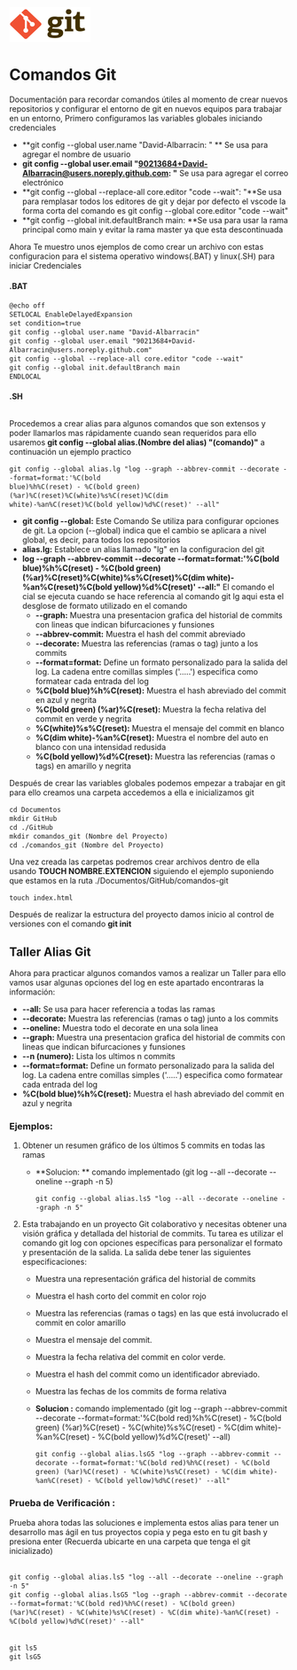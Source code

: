 ![git](https://raw.githubusercontent.com/David-Albarracin/README_MATERIALS/main/git.png)

# Comandos Git

Documentación para recordar comandos útiles al momento de crear nuevos repositorios y configurar el entorno de git en nuevos equipos para trabajar en un entorno, Primero configuramos las variables globales iniciando credenciales

* **git config --global user.name "David-Albarracin: " ** Se usa para agregar el nombre de usuario 
* **git config --global user.email "90213684+David-Albarracin@users.noreply.github.com: "** Se usa para agregar el correo electrónico
* **git config --global --replace-all core.editor "code --wait": "**Se usa para remplasar todos los editores de git y dejar por defecto el vscode la forma corta del comando es git config --global core.editor "code --wait"
* **git config --global init.defaultBranch main: **Se usa para usar la rama principal como main y evitar la rama master ya que esta descontinuada 

Ahora Te muestro unos ejemplos de como crear un archivo con estas configuracion para el sistema operativo windows(.BAT) y linux(.SH) para iniciar Credenciales 

#### .BAT

```
@echo off
SETLOCAL EnableDelayedExpansion
set condition=true
git config --global user.name "David-Albarracin" 
git config --global user.email "90213684+David-Albarracin@users.noreply.github.com"
git config --global --replace-all core.editor "code --wait"
git config --global init.defaultBranch main
ENDLOCAL

```

#### .SH

```

```

Procedemos a crear alias para algunos comandos que son extensos y poder llamarlos mas rápidamente cuando sean requeridos para ello usaremos **git config --global alias.(Nombre del alias) "(comando)"** a continuación un ejemplo practico 

```
git config --global alias.lg "log --graph --abbrev-commit --decorate --format=format:'%C(bold
blue)%h%C(reset) - %C(bold green) (%ar)%C(reset)%C(white)%s%C(reset)%C(dim
white)-%an%C(reset)%C(bold yellow)%d%C(reset)' --all"
```

* **git config --global:** Este Comando Se utiliza para configurar opciones de git. La opcion (--global) indica que el cambio se aplicara a nivel global, es decir, para todos los repositorios
* **alias.lg:** Establece un alias llamado "lg" en la configuracion del git
* **log --graph --abbrev-commit --decorate --format=format:'%C(bold
  blue)%h%C(reset) - %C(bold green) (%ar)%C(reset)%C(white)%s%C(reset)%C(dim
  white)-%an%C(reset)%C(bold yellow)%d%C(reset)' --all:"** El comando el cial se ejecuta cuando se hace referencia al comando git lg aqui esta el desglose de formato utilizado en el comando
  * **--graph:** Muestra una presentacion grafica del historial de commits con lineas que indican bifurcaciones y funsiones
  * **--abbrev-commit:** Muestra el hash del commit abreviado 
  * **--decorate:** Muestra las referencias (ramas o tag) junto a los commits
  * **--format=format:** Define un formato personalizado para la salida del log. La cadena entre comillas simples ('.....') especifica como formatear cada entrada del log
  * **%C(bold blue)%h%C(reset):** Muestra el hash abreviado del commit en azul y negrita
  * **%C(bold green) (%ar)%C(reset):** Muestra la fecha relativa del commit en verde y negrita
  * **%C(white)%s%C(reset):** Muestra el mensaje del commit en blanco
  * **%C(dim white)-%an%C(reset):** Muestra el nombre del auto en blanco con una intensidad redusida 
  * **%C(bold yellow)%d%C(reset):** Muestra las referencias (ramas o tags) en amarillo y negrita



Después de crear las variables globales podemos empezar a trabajar en git para ello creamos una carpeta accedemos a ella e inicializamos git

```
cd Documentos
mkdir GitHub
cd ./GitHub
mkdir comandos_git (Nombre del Proyecto)
cd ./comandos_git (Nombre del Proyecto)
```

Una vez creada las carpetas podremos crear archivos dentro de ella usando **TOUCH NOMBRE.EXTENCION** siguiendo el ejemplo suponiendo que estamos en la ruta ./Documentos/GitHub/comandos-git

```
touch index.html
```

Después de realizar la estructura del proyecto damos inicio al control de versiones con el comando **git init**



## Taller Alias Git

Ahora para practicar algunos comandos vamos a realizar un Taller para ello vamos usar algunas opciones del log en este apartado encontraras la información: 

* **--all:** Se usa para hacer referencia a todas las ramas 
* **--decorate:** Muestra las referencias (ramas o tag) junto a los commits
* **--oneline:** Muestra todo el decorate en una sola linea 
* **--graph:** Muestra una presentacion grafica del historial de commits con lineas que indican bifurcaciones y funsiones
* **--n (numero):** Lista los ultimos n commits 
* **--format=format:** Define un formato personalizado para la salida del log. La cadena entre comillas simples ('.....') especifica como formatear cada entrada del log
* **%C(bold blue)%h%C(reset):** Muestra el hash abreviado del commit en azul y negrita

### Ejemplos:

1. Obtener un resumen gráfico de los últimos 5 commits en todas las ramas

   * **Solucion: ** comando implementado (git log --all --decorate --oneline --graph -n 5)

     ```
     git config --global alias.ls5 "log --all --decorate --oneline --graph -n 5"
     ```

2. Esta trabajando en un proyecto Git colaborativo y necesitas obtener una visión gráfica y
   detallada del historial de commits. Tu tarea es utilizar el comando git log con opciones
   específicas para personalizar el formato y presentación de la salida. La salida debe tener
   las siguientes especificaciones:

   * Muestra una representación gráfica del historial de commits

   * Muestra el hash corto del commit en color rojo

   * Muestra las referencias (ramas o tags) en las que está involucrado el commit en color
     amarillo

   * Muestra el mensaje del commit.

   * Muestra la fecha relativa del commit en color verde.

   * Muestra el hash del commit como un identificador abreviado.

   * Muestra las fechas de los commits de forma relativa

   * **Solucion :** comando implementado (git log --graph --abbrev-commit --decorate --format=format:'%C(bold red)%h%C(reset) - %C(bold green) (%ar)%C(reset) - %C(white)%s%C(reset) - %C(dim white)-%an%C(reset) - %C(bold yellow)%d%C(reset)' --all)

     ```
     git config --global alias.lsG5 "log --graph --abbrev-commit --decorate --format=format:'%C(bold red)%h%C(reset) - %C(bold green) (%ar)%C(reset) - %C(white)%s%C(reset) - %C(dim white)-%an%C(reset) - %C(bold yellow)%d%C(reset)' --all"
     ```

### Prueba de Verificación :

Prueba ahora  todas las soluciones e implementa estos alias para tener un desarrollo mas ágil en tus proyectos copia y pega esto en tu git bash y presiona enter (Recuerda ubicarte en una carpeta que tenga el git inicializado)

```

git config --global alias.ls5 "log --all --decorate --oneline --graph -n 5"
git config --global alias.lsG5 "log --graph --abbrev-commit --decorate --format=format:'%C(bold red)%h%C(reset) - %C(bold green) (%ar)%C(reset) - %C(white)%s%C(reset) - %C(dim white)-%an%C(reset) - %C(bold yellow)%d%C(reset)' --all"


git ls5
git lsG5
```

 

